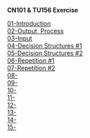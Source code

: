 **CN101 & TU156 Exercise**

[01-Introduction](https://github.com/sommedosa/python-exercise1) </br>
[02-Output, Process](https://github.com/sommedosa/python-exercise2) </br>
[03-Input](https://github.com/sommedosa/python-exercise3) </br>
[04-Decision Structures #1](https://github.com/sommedosa/04-Decision-Structures1) </br>
[05-Decision Structures #2](https://github.com/sommedosa/05-Decision-Structures2) </br>
[06-Repetition #1](https://github.com/sommedosa/06-Repetition1) </br>
[07-Repetition #2](https://github.com/sommedosa/07-Repetition2)  </br>
[08-](https://github.com/sommedosa/python-exercise8)  </br>
[09-](https://github.com/sommedosa/python-exercise9)  </br>
[10-](https://github.com/sommedosa/python-exercise10)  </br>
[11-](https://github.com/sommedosa/python-exercise11)  </br>
[12-](https://github.com/sommedosa/python-exercise12)  </br>
[13-](https://github.com/sommedosa/python-exercise13)  </br>
[14-](https://github.com/sommedosa/python-exercise14)  </br>
[15-](https://github.com/sommedosa/python-exercise15)  </br>

